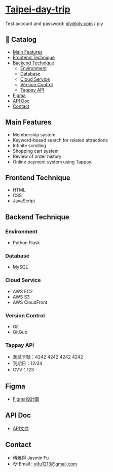 # [Taipei-day-trip](http://52.196.101.116:3000/)

Test account and password: ply@ply.com / ply



## 🔖 Catalog
* [Main Features](#main-features)
* [Frontend Technique](#frontend-technique)
* [Backend Technique](#backend-technique)
  * [Environment](#environment)
  * [Database](#database)
  * [Cloud Service](#cloud-service)
  * [Version Control](#version-control)
  * [Tappay API](#tappay-api)
* [Figma](#figma)
* [API Doc](#api-doc)
* [Contact](#contact)

## Main Features
* Membership system
* Keyword-based search for related attractions
* Infinite scrolling
* Shopping cart system
* Review of order history
* Online payment system using Tappay.

## Frontend Technique
* HTML
* CSS
* JavaScript

## Backend Technique
### Environment
* Python Flask

### Database
* MySQL

### Cloud Service
* AWS EC2
* AWS S3
* AWS CloudFront

### Version Control
* Git
* GitGub

### Tappay API
* 測試卡號：4242 4242 4242 4242
* 到期日：12/34
* CVV：123

## Figma
* [Figma設計圖](https://www.figma.com/file/MZkYBH31H5gyLoZoZq116j/Taipei-Trip-%E5%8F%B0%E5%8C%97%E4%B8%80%E6%97%A5%E9%81%8A-2.0?node-id=2%3A139)

## API Doc
* [API文件](https://app.swaggerhub.com/apis-docs/padax/taipei-day-trip/1.1.0#/)

## Contact
* 傅雅得 Jasmin Fu
* 📪 Email : ytfu1213@gmail.com
